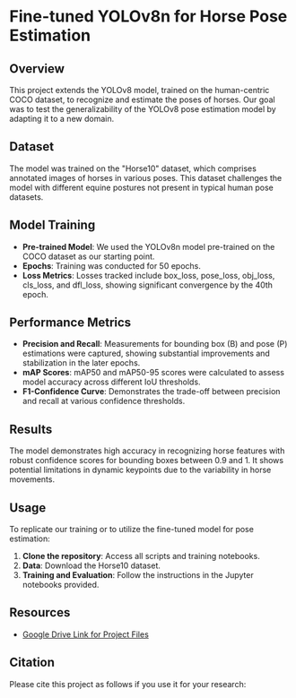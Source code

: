 # Fine-tuned YOLOv8n for Horse Pose Estimation

## Overview
This project extends the YOLOv8 model, trained on the human-centric COCO dataset, to recognize and estimate the poses of horses. Our goal was to test the generalizability of the YOLOv8 pose estimation model by adapting it to a new domain.

## Dataset
The model was trained on the "Horse10" dataset, which comprises annotated images of horses in various poses. This dataset challenges the model with different equine postures not present in typical human pose datasets.

## Model Training
- **Pre-trained Model**: We used the YOLOv8n model pre-trained on the COCO dataset as our starting point.
- **Epochs**: Training was conducted for 50 epochs.
- **Loss Metrics**: Losses tracked include box_loss, pose_loss, obj_loss, cls_loss, and dfl_loss, showing significant convergence by the 40th epoch.

## Performance Metrics
- **Precision and Recall**: Measurements for bounding box (B) and pose (P) estimations were captured, showing substantial improvements and stabilization in the later epochs.
- **mAP Scores**: mAP50 and mAP50-95 scores were calculated to assess model accuracy across different IoU thresholds.
- **F1-Confidence Curve**: Demonstrates the trade-off between precision and recall at various confidence thresholds.

## Results
The model demonstrates high accuracy in recognizing horse features with robust confidence scores for bounding boxes between 0.9 and 1. It shows potential limitations in dynamic keypoints due to the variability in horse movements.

## Usage
To replicate our training or to utilize the fine-tuned model for pose estimation:
1. **Clone the repository**: Access all scripts and training notebooks.
2. **Data**: Download the Horse10 dataset.
3. **Training and Evaluation**: Follow the instructions in the Jupyter notebooks provided.

## Resources
- [Google Drive Link for Project Files](https://drive.google.com/drive/folders/1d9fVKFxu7VuCoVFZafnwSBkWzrkn2_ap?usp=sharing)

## Citation
Please cite this project as follows if you use it for your research:
